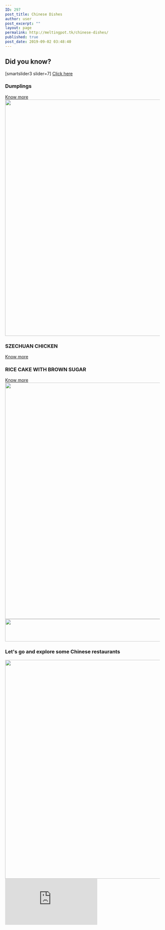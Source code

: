 ```yaml
---
ID: 297
post_title: Chinese Dishes
author: user
post_excerpt: ""
layout: page
permalink: http://meltingpot.tk/chinese-dishes/
published: true
post_date: 2019-09-02 03:48:40
---
```

<h2>Did you know?</h2>		
		[smartslider3 slider=7]		
			<a href="#" role="button">
						Click here
					</a>
			<a href="#dada">
						</a>
			<h3>Dumplings</h3>		
			<a href="https://meltingpot.tk/dumplings/" role="button">
						Know more
					</a>
										<img width="1024" height="768" src="http://www.meltingpot.tk/wp-content/uploads/2019/09/WechatIMG247-1024x768.jpeg" alt="" srcset="https://www.meltingpot.tk/wp-content/uploads/2019/09/WechatIMG247-1024x768.jpeg 1024w, https://www.meltingpot.tk/wp-content/uploads/2019/09/WechatIMG247-300x225.jpeg 300w, https://www.meltingpot.tk/wp-content/uploads/2019/09/WechatIMG247-768x576.jpeg 768w" sizes="(max-width: 1024px) 100vw, 1024px" />											
			<h3>SZECHUAN CHICKEN</h3>		
			<a href="https://meltingpot.tk/szechuan-chicken/" role="button">
						Know more
					</a>
			<h3>RICE CAKE WITH BROWN SUGAR </h3>		
			<a href="https://www.meltingpot.tk/rice-cake-with-brown-sugar/" role="button">
						Know more
					</a>
										<img width="1024" height="768" src="http://www.meltingpot.tk/wp-content/uploads/2019/10/rice-cake-with-brown-sugar-1024x768.jpg" alt="" srcset="https://www.meltingpot.tk/wp-content/uploads/2019/10/rice-cake-with-brown-sugar-1024x768.jpg 1024w, https://www.meltingpot.tk/wp-content/uploads/2019/10/rice-cake-with-brown-sugar-300x225.jpg 300w, https://www.meltingpot.tk/wp-content/uploads/2019/10/rice-cake-with-brown-sugar-768x576.jpg 768w, https://www.meltingpot.tk/wp-content/uploads/2019/10/rice-cake-with-brown-sugar.jpg 1200w" sizes="(max-width: 1024px) 100vw, 1024px" />											
										<img width="1483" height="73" src="http://www.meltingpot.tk/wp-content/uploads/2019/09/Untitled-47.png" alt="" srcset="https://www.meltingpot.tk/wp-content/uploads/2019/09/Untitled-47.png 1483w, https://www.meltingpot.tk/wp-content/uploads/2019/09/Untitled-47-300x15.png 300w, https://www.meltingpot.tk/wp-content/uploads/2019/09/Untitled-47-768x38.png 768w, https://www.meltingpot.tk/wp-content/uploads/2019/09/Untitled-47-1024x50.png 1024w" sizes="(max-width: 1483px) 100vw, 1483px" />											
			<h3>Let's go and explore some Chinese restaurants​</h3>		
										<img width="718" height="711" src="http://www.meltingpot.tk/wp-content/uploads/2019/09/Untitled-68.png" alt="" srcset="https://www.meltingpot.tk/wp-content/uploads/2019/09/Untitled-68.png 718w, https://www.meltingpot.tk/wp-content/uploads/2019/09/Untitled-68-150x150.png 150w, https://www.meltingpot.tk/wp-content/uploads/2019/09/Untitled-68-300x297.png 300w" sizes="(max-width: 718px) 100vw, 718px" />											
			<iframe frameborder="0" scrolling="no" marginheight="0" marginwidth="0" src="https://maps.google.com/maps?q=Chinese%20Restaurants&amp;t=m&amp;z=12&amp;output=embed&amp;iwloc=near" aria-label="Chinese Restaurants"></iframe>